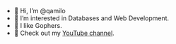 - 👋 Hi, I’m @qamilo
- 🌱 I’m interested in Databases and Web Development.
- 💞️ I like Gophers.
- 👀 Check out my [YouTube channel](https://www.youtube.com/channel/UCq0eZ5yWJh5tnc25k-GEUyA).

<!---
qamilo/qamilo is a ✨ special ✨ repository because its `README.md` (this file) appears on your GitHub profile.
You can click the Preview link to take a look at your changes.
--->
